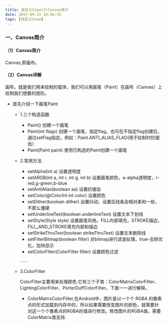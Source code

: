 ```yaml
---
title: 自定义View(2)Canvas简介
date: 2017-09-21 10:56:35
tags: [自定义View]
---
```


### 一、Canvas简介


#### （1）Canvas简介

Canvas,即画布。

#### （2）Canvas详解

画布，就是我们用来绘制的载体，我们可以用画笔（Paint）在画布（Canvas）上绘制我们想要的图形。

* 首先介绍一下画笔Paint

	* 1.三个构造函数
		
		* Paint()	创建一个画笔
		* Paint(int flags) 创建一个画笔，指定flag。也可在不指定flag创建后，通过setFlag指定。例如：Paint.ANTI_ALIAS_FLAG(用于绘制时抗锯齿）
		* Paint(Paint paint)	使用已构造的Paint创建一个画笔

	* 2.常用方法
	
		* setAlpha(int a)	设置透明度
		* setARGB(int a, int r, int g, int b) 	设置画笔颜色，a-alpha透明度，r-red,g-green,b-blue
		* setAntiAlias(boolean aa)	设置抗锯齿
		* setColor(@ColorInt int color) 设置颜色
		* setDither(boolean dither) 设置抖动，设置后线条会相对柔和一些，不那么僵硬
		* setUnderlineText(boolean underlineText)	设置文本下划线
		* setStyle(Style style)	设置画笔风格。FILL内部填充，STROKE描边，FILL_AND_STROKE填充内部和描边
		* setStrikeThruText(boolean strikeThruText)	设置文本删除线
		* setFilterBitmap(boolean filter)		对bitmap进行滤波处理，true-去除优化，加快显示
		* setColorFilter(ColorFilter filter) 	设置颜色过滤
		
		······
		
	* 3.ColorFilter

		ColorFilter主要用来处理颜色.它有三个子类：ColorMatrixColorFilter、LightingColorFilter、PorterDuffColorFilter。下面一一进行解释。
		
		* ColorMatrixColorFilter,在Android中，图片是以一个个 RGBA 的像素点的形式加载到内存中的，所以如果需要改变图片的颜色，就需要针对这一个个像素点的RGBA的值进行修改。修改图片的RGBA值，需要ColorMatrix类支持.	
	
